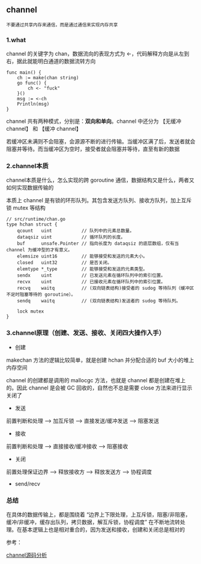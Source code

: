 ## channel

    不要通过共享内存来通信，而是通过通信来实现内存共享

### 1.what

channel 的关键字为 chan，数据流向的表现方式为 <-，代码解释方向是从左到右，据此就能明白通道的数据流转方向

```golang
func main() {
	ch := make(chan string)
	go func() {
		ch <- "fuck"
	}()
	msg := <-ch
	Println(msg)
}
```

channel 共有两种模式，分别是：**双向和单向**。channel 中还分为 【无缓冲 channel】 和 【缓冲 channel】

若缓冲区未满则不会阻塞，会源源不断的进行传输。当缓冲区满了后，发送者就会阻塞并等待。而当缓冲区为空时，接受者就会阻塞并等待，直至有新的数据

###  2.channel本质

channel本质是什么，怎么实现的跨 goroutine 通信，数据结构又是什么，两者又如何实现数据传输的

本质上 channel 是有锁的环形队列。其包含发送方队列、接收方队列，加上互斥锁 mutex 等结构

```golang
// src/runtime/chan.go
type hchan struct {
    qcount   uint           // 队列中的元素总数量。
    dataqsiz uint           // 循环队列的长度。
    buf      unsafe.Pointer // 指向长度为 dataqsiz 的底层数组，仅有当 channel 为缓冲型的才有意义。
    elemsize uint16         // 能够接受和发送的元素大小。
    closed   uint32         // 是否关闭。
    elemtype *_type         // 能够接受和发送的元素类型。
    sendx    uint           // 已发送元素在循环队列中的索引位置。
    recvx    uint           // 已接收元素在循环队列中的索引位置。
    recvq    waitq          // (双向链表结构)接受者的 sudog 等待队列（缓冲区不足时阻塞等待的 goroutine）。
    sendq    waitq          // (双向链表结构)发送者的 sudog 等待队列。

    lock mutex
}
```

###  3.channel原理（创建、发送、接收、关闭四大操作入手）

- 创建

makechan 方法的逻辑比较简单，就是创建 hchan 并分配合适的 buf 大小的堆上内存空间

channel 的创建都是调用的 mallocgc 方法，也就是 channel 都是创建在堆上的。因此 channel 是会被 GC 回收的，自然也不总是需要 close 方法来进行显示关闭了

- 发送

前置判断和处理 --> 加互斥锁 --> 直接发送/缓冲发送 --> 阻塞发送

- 接收

前置判断和处理 -->  直接接收/缓冲接收 --> 阻塞接收

- 关闭

前置处理保证边界 --> 释放接收方 --> 释放发送方 --> 协程调度

- send/recv


### 总结

在具体的数据传输上，都是围绕着 “边界上下限处理，上互斥锁，阻塞/非阻塞，缓冲/非缓冲，缓存出队列，拷贝数据，解互斥锁，协程调度” 在不断地流转处理。在基本逻辑上也是相对重合的，因为发送和接收，创建和关闭总是相对的

参考：

[channel源码分析](https://mp.weixin.qq.com/s/_mOOGOEhc8w7sbMaFuZV5w)
